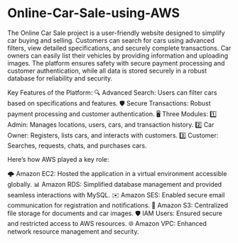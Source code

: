 # Online-Car-Sale-using-AWS
The Online Car Sale project is a user-friendly website designed to simplify car buying and selling. Customers can search for cars using advanced filters, view detailed specifications, and securely complete transactions. Car owners can easily list their vehicles by providing information and uploading images. The platform ensures safety with secure payment processing and customer authentication, while all data is stored securely in a robust database for reliability and security.

Key Features of the Platform:
🔍 Advanced Search: Users can filter cars based on specifications and features.
🛡️ Secure Transactions: Robust payment processing and customer authentication.
🖥️ Three Modules:
1️⃣ Admin: Manages locations, users, cars, and transaction history.
2️⃣ Car Owner: Registers, lists cars, and interacts with customers.
3️⃣ Customer: Searches, requests, chats, and purchases cars.

Here’s how AWS played a key role:

🌩️ Amazon EC2: Hosted the application in a virtual environment accessible globally.
📊 Amazon RDS: Simplified database management and provided seamless interactions with MySQL.
✉️ Amazon SES: Enabled secure email communication for registration and notifications.
📂 Amazon S3: Centralized file storage for documents and car images.
🛡️ IAM Users: Ensured secure and restricted access to AWS resources.
🌐 Amazon VPC: Enhanced network resource management and security.
